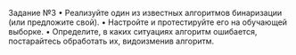 Задание №3
• Реализуйте один из известных алгоритмов бинаризации (или предложите свой).
• Настройте и протестируйте его на обучающей выборке.
• Определите, в каких ситуациях алгоритм ошибается, постарайтесь обработать их,
видоизменив алгоритм.
